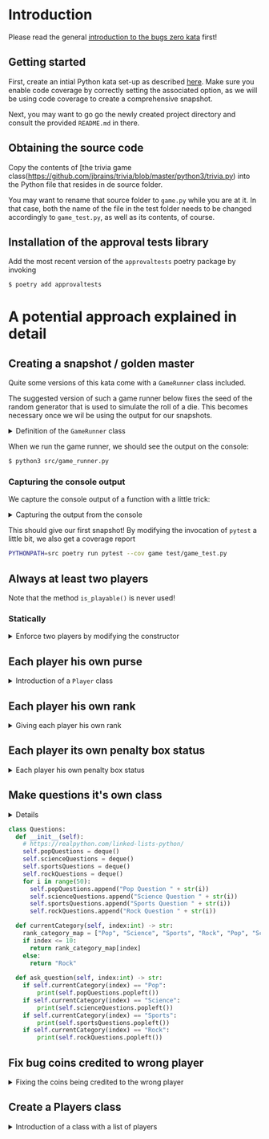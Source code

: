 # Introduction

Please read the general [introduction to the bugs zero kata](../README.md) first!

## Getting started

First, create an intial Python kata set-up as described [here](https://github.com/zhendrikse/tdd/tree/master/cookiecutter).
Make sure you enable code coverage by correctly setting the associated option, 
as we will be using code coverage to create a comprehensive snapshot.

Next, you may want to go go the newly created project directory and consult
the provided ``README.md`` in there.

## Obtaining the source code

Copy the contents of [the trivia game class(https://github.com/jbrains/trivia/blob/master/python3/trivia.py)
into the Python file that resides in de source folder.

You may want to rename that source folder to `game.py` while you are at it. 
In that case, both the name of the file in the test folder needs to be
changed accordingly to `game_test.py`, as well as its contents, of course.

## Installation of the approval tests library

Add the most recent version of the `approvaltests` poetry package by invoking

```bash
$ poetry add approvaltests
```

# A potential approach explained in detail

## Creating a snapshot / golden master

Quite some versions of this kata come with a `GameRunner` class included.

The suggested version of such a game runner 
below fixes the seed of the random generator that 
is used to simulate the roll of a die. This becomes necessary once
we wil be using the output for our snapshots.

<details>
    <summary>Definition of the <code>GameRunner</code> class</summary>

```python
from random import seed, randrange
from game import Game


class GameRunner:
    def __init__(self):
        self.not_a_winner = False

    @staticmethod
    def main():
        game = GameRunner()
        seed(30)
        game.play_game(randrange(5) + 1)

    def play_game(self, rand:int) -> None:
        game = Game()

        game.add('Chet')
        game.add('Pat')
        game.add('Sue')

        while True:
            game.roll(rand)

            if randrange(9) == 7:
                self.not_a_winner = game.wrong_answer()
            else:
                self.not_a_winner = game.was_correctly_answered()

            if not self.not_a_winner:
                break


if __name__ == '__main__':
    GameRunner.main()
```
</details>

When we run the game runner, we should see the output on the console:

```bash
$ python3 src/game_runner.py
``` 

### Capturing the console output

We capture the console output of a function with a little trick:

<details>
    <summary>Capturing the output from the console</summary>
    
```python
import io
from contextlib import redirect_stdout
from approvaltests.approvals import verify
from game_runner import GameRunner


class TestGame:
  def catch_output(self, func):
    result = io.StringIO()
    with redirect_stdout(result):
        func()
    return result.getvalue()

  def test_trivia_game(self):
    output = self.catch_output(GameRunner.main)
    verify(output)
```
</details>

This should give our first snapshot! By modifying the invocation of `pytest`
a little bit, we also get a coverage report

```bash
PYTHONPATH=src poetry run pytest --cov game test/game_test.py
```


## Always at least two players

Note that the method `is_playable()` is never used!

### Statically

<details>
<summary>Enforce two players by modifying the constructor</summary>

```python
  def __init__(self, player1: str, player2: str, others:[str] = []):
    ...
            
    self.add(player1)
    self.add(player2)
    for player in others:
      self.add(player)
```
</details>

## Each player his own purse

<details>
<summary>Introduction of a <code>Player</code> class</summary>

First step, introduce a `Player` class like so:
```python
class Player:
  def __init__(self, name: str):
    self.name = name

  def __repr__(self):
    return self.name
```

Make the changes in the code accordingly. It is necessary to wrap all print statements like so:
```python 
print(repr(player) + " was added")
```

Next, give each player his/her own purse:

```python
class Player:
  def __init__(self, name: str):
    self.name = name
    self.purse = 0

  def add_coin(self) -> None:
    self.purse += 1
    print(repr(self) + " now has " + str(self.purse) + " Gold Coins.")

  def has_won(self) -> bool:
    return self.purse == 6

  def __repr__(self):
    return self.name
```

Finally, the `self.purses` can be removed.
</details>

## Each player his own rank

<details>
<summary>Giving each player his own rank</summary>

Move rank (`places`) out of the `Game` class into the `Player` class:

```python
class Player:
  def __init__(self, name: str):
    self.name = name
    self.purse = 0
    self.rank = 0

  def add_coin(self) -> None:
    self.purse += 1
    print(repr(self) + " now has " + str(self.purse) + " Gold Coins.")

  def has_won(self) -> bool:
    return self.purse == 6

  def add_to_rank(self, amount:int) -> None:
    self.rank += amount
    if self.rank > 11:
        self.rank -= 12
    print(repr(self) + "'s new location is " + str(self.rank))

  def __repr__(self):
    return self.name
  ```
</details>

## Each player its own penalty box status

<details>
<summary>Each player his own penalty box status</summary>

Move `inPenaltyBox` out of the `Game` class into the `Player` class. Next, note that there is no `isGettingOutOfPenaltyBox` variable for each player individually, which probably leads to the bug that once in, you'll never get out!

## Simplify `currentCategory()`

```python
def currentCategory(self) -> str:
    rank_category_map = ["Pop", "Science", "Sports", "Rock", "Pop", "Science", "Sports", "Rock", "Pop", "Science", "Sports"]
    current_player = self.players[self.currentPlayer]
    if current_player.rank <= 10:
      return rank_category_map[current_player.rank]
    else:
      return "Rock"
```
</details>

## Make questions it's own class

<details>Introduction of a <code>Questions</code> class</details>

```python
class Questions:
  def __init__(self):        
    # https://realpython.com/linked-lists-python/
    self.popQuestions = deque()
    self.scienceQuestions = deque()
    self.sportsQuestions = deque()
    self.rockQuestions = deque()
    for i in range(50):
      self.popQuestions.append("Pop Question " + str(i))
      self.scienceQuestions.append("Science Question " + str(i))
      self.sportsQuestions.append("Sports Question " + str(i))
      self.rockQuestions.append("Rock Question " + str(i))

  def currentCategory(self, index:int) -> str:
    rank_category_map = ["Pop", "Science", "Sports", "Rock", "Pop", "Science", "Sports", "Rock", "Pop", "Science", "Sports"]
    if index <= 10:
      return rank_category_map[index]
    else:
      return "Rock"
  
  def ask_question(self, index:int) -> str:
    if self.currentCategory(index) == "Pop":
        print(self.popQuestions.popleft())
    if self.currentCategory(index) == "Science":
        print(self.scienceQuestions.popleft())
    if self.currentCategory(index) == "Sports":
        print(self.sportsQuestions.popleft())
    if self.currentCategory(index) == "Rock":
        print(self.rockQuestions.popleft())
```
</details>
  
## Fix bug coins credited to wrong player

<details>
<summary>Fixing the coins being credited to the wrong player</summary>

Apply the DRY principle to the logic to determine the next player:

```python
def next_player(self) -> None:
  self.currentPlayer += 1
  if self.currentPlayer == len(self.players):
      self.currentPlayer = 0
```

Now you see that in `was_correctly_answered(self)` coins can be credited to a wrong player, as the next player is determined _first_ after which the coins are credited.
</details>

## Create a Players class

<details>
<summary>Introduction of a class with a list of players</summary>

```python

class Players:
  def __init__(self, player1: Player, player2: Player, others:[Player] = []):
    self.players: List[Player] = []
    self.add(player1)
    self.add(player2)
    for player in others:
      self.add(player)
      
    self.currentPlayer = 0
    self.current_player = self.players[self.currentPlayer]

  def add(self, player: Player) -> bool:
    self.players.append(player)
    print(repr(player) + " was added")
    print("They are player number " + str(len(self.players)))
    return True

  def next_player(self) -> None:
    self.currentPlayer += 1
    if self.currentPlayer == len(self.players):
        self.currentPlayer = 0
    self.current_player = self.players[self.currentPlayer]
```

which simplifies the `Game` class constructor like this:

```python
class Game:
  def __init__(self, player1: Player, player2: Player, others:[Player] = []):
      self.participants: List[Players] = Players(player1, player2, others)
      self.questions = Questions()
      self.isGettingOutOfPenaltyBox: bool = False
```
</details>
